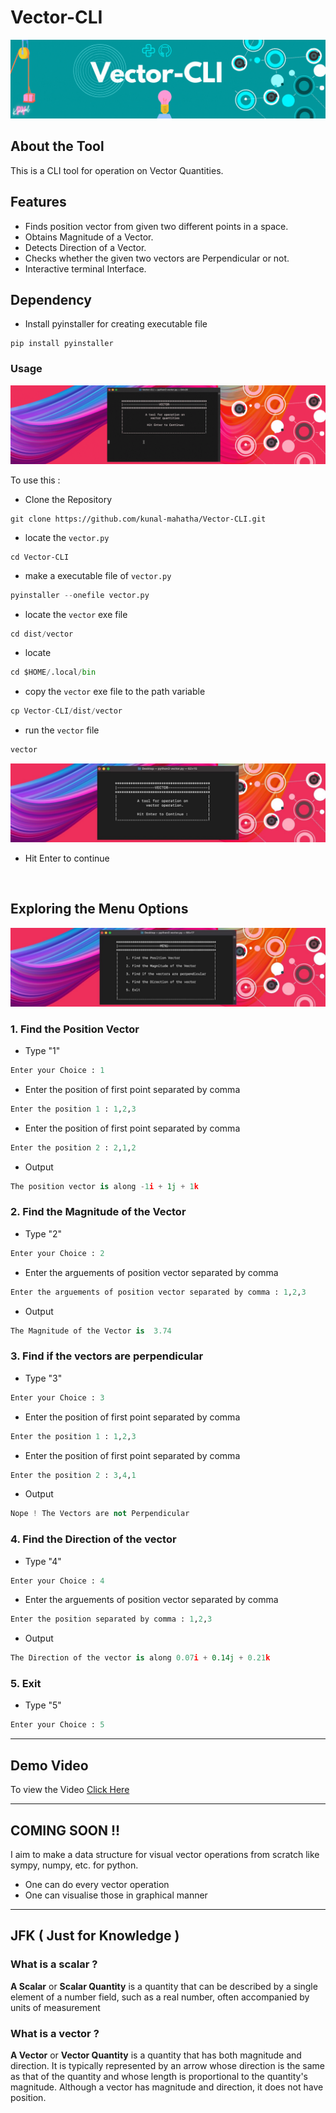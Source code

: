 # Vector-CLI

![](https://raw.githubusercontent.com/kunal-mahatha/Vector-CLI/main/img/Vector-CLI.gif?token=APVZASYVYFGDNPZON4IRPTTA3YHNS)

## About the Tool
This is a CLI tool for operation on Vector Quantities.

## Features
 - Finds position vector from given two different points in a space.
 - Obtains Magnitude of a Vector.
 - Detects Direction of a Vector.
 - Checks whether the given two vectors are Perpendicular or not.
 - Interactive terminal Interface.

## Dependency
 - Install pyinstaller for creating executable file
```python3
pip install pyinstaller
```
 
 ### Usage
 
 ![](https://raw.githubusercontent.com/kunal-mahatha/Vector-CLI/main/img/demonstration.gif?token=APVZAS6OIHELIGUY3DVMUG3A33ADK)
 
 To use this :
  - Clone the Repository
  ```python3
  git clone https://github.com/kunal-mahatha/Vector-CLI.git
  ```
  - locate the `vector.py`
  ```python3
  cd Vector-CLI
  ```
  - make a executable file of `vector.py`
  ```python
  pyinstaller --onefile vector.py
  ```
  - locate the `vector` exe file
  ```python
  cd dist/vector
  ```
   - locate 
  ```python
  cd $HOME/.local/bin
  ```
  - copy the `vector` exe file to the path variable
  ```python
  cp Vector-CLI/dist/vector
  ```
  - run the `vector` file
  ```python
  vector
  ```


[![MasterHead](https://github.com/kunal-mahatha/Vector-CLI/blob/main/img/4.jpg)](https://username.github.io)

  - Hit Enter to continue
  ```python
                
  ```



  ## Exploring the Menu Options
  
  [![MasterHead](https://github.com/kunal-mahatha/Vector-CLI/blob/main/img/5.jpg)](https://username.github.io)
  
   ### 1. Find the Position Vector
   - Type "1"
   ```python
   Enter your Choice : 1
   ```
   - Enter the position of first point separated by comma
   ```python
   Enter the position 1 : 1,2,3
   ```
   - Enter the position of first point separated by comma
   ```python
   Enter the position 2 : 2,1,2
   ```
   - Output 
   ```python
   The position vector is along -1i + 1j + 1k
   ```
   ### 2. Find the Magnitude of the Vector
   - Type "2"
   ```python
   Enter your Choice : 2
   ```
   - Enter the arguements of position vector separated by comma
   ```python
   Enter the arguements of position vector separated by comma : 1,2,3
   ```
   - Output
   ```python
   The Magnitude of the Vector is  3.74
   ```
   ### 3. Find if the vectors are perpendicular
   - Type "3"
   ```python
   Enter your Choice : 3
   ```
   - Enter the position of first point separated by comma
   ```python
   Enter the position 1 : 1,2,3
   ```
   - Enter the position of first point separated by comma
   ```python
   Enter the position 2 : 3,4,1
   ```
   - Output 
   ```python
   Nope ! The Vectors are not Perpendicular
   ```
   ### 4. Find the Direction of the vector
   - Type "4"
   ```python
   Enter your Choice : 4
   ```
   - Enter the arguements of position vector separated by comma
   ```python
   Enter the position separated by comma : 1,2,3
   ```
   - Output
   ```python
   The Direction of the vector is along 0.07i + 0.14j + 0.21k
   ```
   ### 5. Exit
   - Type "5"
   ```python
   Enter your Choice : 5
   ```
 ---
   
   ## Demo Video
   To view the Video [Click Here](https://www.youtube.com/watch?v=LSCWQ66JaXA)

   
 ---
 ## COMING SOON !!
 I aim to make a data structure for visual vector operations from scratch like sympy, numpy, etc. for python.
 - One can do every vector operation
 - One can visualise those in graphical manner
 
 ---
   
   ## JFK ( Just for Knowledge )
   
   ### What is a scalar ?
   **A Scalar** or **Scalar Quantity** is a quantity that can be described by a single element of a number field, such as a real number, often accompanied by units of measurement
   
   ### What is a vector ?
   **A Vector** or **Vector Quantity** is a quantity that has both magnitude and direction. It is typically represented by an arrow whose direction is the same as that of the quantity and whose length is proportional to the quantity's magnitude. Although a vector has magnitude and direction, it does not have position.
